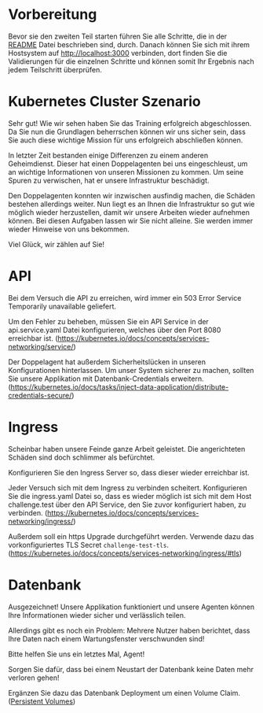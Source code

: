 # Vorbereitung
Bevor sie den zweiten Teil starten führen Sie alle Schritte, die in der [README](../../README.md) Datei beschrieben sind, durch. Danach können Sie sich mit ihrem Hostsystem auf <http://localhost:3000> verbinden, dort finden Sie die Validierungen für die einzelnen Schritte und können somit Ihr Ergebnis nach jedem Teilschritt überprüfen. 

# Kubernetes Cluster Szenario

Sehr gut! Wie wir sehen haben Sie das Training erfolgreich abgeschlossen. Da Sie nun die Grundlagen beherrschen können wir uns sicher sein, dass Sie auch diese wichtige Mission für uns erfolgreich abschließen können.

In letzter Zeit bestanden einige Differenzen zu einem anderen Geheimdienst. Dieser hat einen Doppelagenten bei uns eingeschleust, um an wichtige Informationen von unseren Missionen zu kommen. Um seine Spuren zu verwischen, hat er unsere Infrastruktur beschädigt. 

Den Doppelagenten konnten wir inzwischen ausfindig machen, die Schäden bestehen allerdings weiter. Nun liegt es an Ihnen die Infrastruktur so gut wie möglich wieder herzustellen, damit wir unsere Arbeiten wieder aufnehmen können. Bei diesen Aufgaben lassen wir Sie nicht alleine. Sie werden immer wieder Hinweise von uns bekommen. 

Viel Glück, wir zählen auf Sie!

# API

Bei dem Versuch die API zu erreichen, wird immer ein 503 Error Service Temporarily unavailable geliefert.

Um den Fehler zu beheben, müssen Sie ein API Service in der api.service.yaml Datei konfigurieren, welches über den Port 8080 erreichbar ist. (<https://kubernetes.io/docs/concepts/services-networking/service/>)

Der Doppelagent hat außerdem Sicherheitslücken in unseren Konfigurationen hinterlassen. Um unser System sicherer zu machen, sollten Sie unsere Applikation mit Datenbank-Credentials erweitern.
(<https://kubernetes.io/docs/tasks/inject-data-application/distribute-credentials-secure/>)

# Ingress

Scheinbar haben unsere Feinde ganze Arbeit geleistet. Die angerichteten Schäden sind doch schlimmer als befürchtet.

Konfigurieren Sie den Ingress Server so, dass dieser wieder erreichbar ist.

Jeder Versuch sich mit dem Ingress zu verbinden scheitert. Konfigurieren Sie die ingress.yaml Datei so, dass es wieder möglich ist sich mit dem Host challenge.test über den API Service, den Sie zuvor konfiguriert haben, zu verbinden. (<https://kubernetes.io/docs/concepts/services-networking/ingress/>)

Außerdem soll ein https Upgrade durchgeführt werden. Verwende dazu das vorkonfiguriertes TLS Secret `challenge-test-tls`. (<https://kubernetes.io/docs/concepts/services-networking/ingress/#tls>)

# Datenbank

Ausgezeichnet! Unsere Applikation funktioniert und unsere Agenten können Ihre Informationen wieder sicher und verlässlich teilen.

Allerdings gibt es noch ein Problem: Mehrere Nutzer haben berichtet, dass Ihre Daten nach einem Wartungsfenster verschwunden sind!

Bitte helfen Sie uns ein letztes Mal, Agent!

Sorgen Sie dafür, dass bei einem Neustart der Datenbank keine Daten mehr verloren gehen!

Ergänzen Sie dazu das Datenbank Deployment um einen Volume Claim. ([Persistent Volumes](https://kubernetes.io/docs/concepts/storage/persistent-volumes/))
